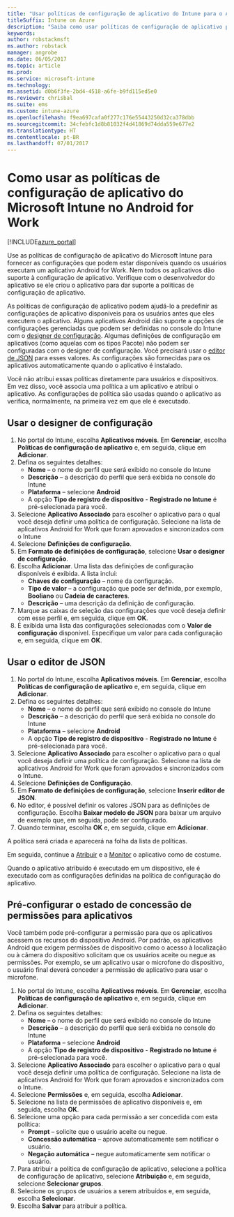 ```yaml
---
title: "Usar políticas de configuração de aplicativo do Intune para o Android for Work"
titleSuffix: Intune on Azure
description: "Saiba como usar políticas de configuração de aplicativo para fornecer dados de configuração para um aplicativo Android for Work quando ele é executado."
keywords: 
author: robstackmsft
ms.author: robstack
manager: angrobe
ms.date: 06/05/2017
ms.topic: article
ms.prod: 
ms.service: microsoft-intune
ms.technology: 
ms.assetid: d0b6f3fe-2bd4-4518-a6fe-b9fd115ed5e0
ms.reviewer: chrisbal
ms.suite: ems
ms.custom: intune-azure
ms.openlocfilehash: f9ea697cafa0f277c176e55443250d32ca378dbb
ms.sourcegitcommit: 34cfebfc1d8b81032f4d41869d74dda559e677e2
ms.translationtype: HT
ms.contentlocale: pt-BR
ms.lasthandoff: 07/01/2017
---
```

# <a name="how-to-use-microsoft-intune-app-configuration-policies-for-android-for-work"></a>Como usar as políticas de configuração de aplicativo do Microsoft Intune no Android for Work

[!INCLUDE[azure_portal](./includes/azure_portal.md)]

Use as políticas de configuração de aplicativo do Microsoft Intune para fornecer as configurações que podem estar disponíveis quando os usuários executam um aplicativo Android for Work. Nem todos os aplicativos dão suporte à configuração de aplicativo. Verifique com o desenvolvedor do aplicativo se ele criou o aplicativo para dar suporte a políticas de configuração de aplicativo.

As políticas de configuração de aplicativo podem ajudá-lo a predefinir as configurações de aplicativo disponíveis para os usuários antes que eles executem o aplicativo. Alguns aplicativos Android dão suporte a opções de configurações gerenciadas que podem ser definidas no console do Intune com o [designer de configuração](#use-configuration-designer). Algumas definições de configuração em aplicativos (como aquelas com os tipos Pacote) não podem ser configuradas com o designer de configuração.  Você precisará usar o [editor de JSON](#use-json-editor) para esses valores.   As configurações são fornecidas para os aplicativos automaticamente quando o aplicativo é instalado.

Você não atribui essas políticas diretamente para usuários e dispositivos. Em vez disso, você associa uma política a um aplicativo e atribui o aplicativo. As configurações de política são usadas quando o aplicativo as verifica, normalmente, na primeira vez em que ele é executado.

## <a name="use-configuration-designer"></a>Usar o designer de configuração

1. No portal do Intune, escolha **Aplicativos móveis**. Em **Gerenciar**, escolha **Políticas de configuração de aplicativo** e, em seguida, clique em **Adicionar**.
2. Defina os seguintes detalhes:
    - **Nome** – o nome do perfil que será exibido no console do Intune
    - **Descrição** – a descrição do perfil que será exibida no console do Intune
    - **Plataforma** – selecione **Android**
    - A opção **Tipo de registro de dispositivo** - **Registrado no Intune** é pré-selecionada para você.
3. Selecione **Aplicativo Associado** para escolher o aplicativo para o qual você deseja definir uma política de configuração.  Selecione na lista de aplicativos Android for Work que foram aprovados e sincronizados com o Intune
4. Selecione **Definições de configuração**.
5. Em **Formato de definições de configuração**, selecione **Usar o designer de configuração**.
6. Escolha **Adicionar**. Uma lista das definições de configuração disponíveis é exibida. A lista inclui:
    - **Chaves de configuração** – nome da configuração.
    - **Tipo de valor** – a configuração que pode ser definida, por exemplo, **Booliano** ou **Cadeia de caracteres**.
    - **Descrição** – uma descrição da definição de configuração.
7. Marque as caixas de seleção das configurações que você deseja definir com esse perfil e, em seguida, clique em **OK**.
8. É exibida uma lista das configurações selecionadas com o **Valor de configuração** disponível. Especifique um valor para cada configuração e, em seguida, clique em **OK**.

## <a name="use-json-editor"></a>Usar o editor de JSON

1. No portal do Intune, escolha **Aplicativos móveis**. Em **Gerenciar**, escolha **Políticas de configuração de aplicativo** e, em seguida, clique em **Adicionar**.
2. Defina os seguintes detalhes:
    - **Nome** – o nome do perfil que será exibido no console do Intune
    - **Descrição** – a descrição do perfil que será exibida no console do Intune
    - **Plataforma** – selecione **Android**
    - A opção **Tipo de registro de dispositivo** - **Registrado no Intune** é pré-selecionada para você.
3. Selecione **Aplicativo Associado** para escolher o aplicativo para o qual você deseja definir uma política de configuração.  Selecione na lista de aplicativos Android for Work que foram aprovados e sincronizados com o Intune.
5. Selecione **Definições de Configuração**.
6. Em **Formato de definições de configuração**, selecione **Inserir editor de JSON**.
7. No editor, é possível definir os valores JSON para as definições de configuração. Escolha **Baixar modelo de JSON** para baixar um arquivo de exemplo que, em seguida, pode ser configurado.
8. Quando terminar, escolha **OK** e, em seguida, clique em **Adicionar**.

A política será criada e aparecerá na folha da lista de políticas.

Em seguida, continue a [Atribuir](apps-deploy.md) e a [Monitor](apps-monitor.md) o aplicativo como de costume.

Quando o aplicativo atribuído é executado em um dispositivo, ele é executado com as configurações definidas na política de configuração do aplicativo.

## <a name="preconfigure-permissions-grant-state-for-apps"></a>Pré-configurar o estado de concessão de permissões para aplicativos

Você também pode pré-configurar a permissão para que os aplicativos acessem os recursos do dispositivo Android. Por padrão, os aplicativos Android que exigem permissões de dispositivo como o acesso à localização ou à câmera do dispositivo solicitam que os usuários aceite ou negue as permissões. Por exemplo, se um aplicativo usar o microfone do dispositivo, o usuário final deverá conceder a permissão de aplicativo para usar o microfone.

1. No portal do Intune, escolha **Aplicativos móveis**. Em **Gerenciar**, escolha **Políticas de configuração de aplicativo** e, em seguida, clique em **Adicionar**.
2. Defina os seguintes detalhes:
    - **Nome** – o nome do perfil que será exibido no console do Intune
    - **Descrição** – a descrição do perfil que será exibida no console do Intune
    - **Plataforma** – selecione **Android**
    - A opção **Tipo de registro de dispositivo** - **Registrado no Intune** é pré-selecionada para você.
3. Selecione **Aplicativo Associado** para escolher o aplicativo para o qual você deseja definir uma política de configuração.  Selecione na lista de aplicativos Android for Work que foram aprovados e sincronizados com o Intune.
5. Selecione **Permissões** e, em seguida, escolha **Adicionar**.
6. Selecione na lista de permissões de aplicativo disponíveis e, em seguida, escolha **OK**.
7. Selecione uma opção para cada permissão a ser concedida com esta política:
    - **Prompt** – solicite que o usuário aceite ou negue.
    - **Concessão automática** – aprove automaticamente sem notificar o usuário.
    - **Negação automática** – negue automaticamente sem notificar o usuário.
8. Para atribuir a política de configuração de aplicativo, selecione a política de configuração de aplicativo, selecione **Atribuição** e, em seguida, selecione **Selecionar grupos**.
9. Selecione os grupos de usuários a serem atribuídos e, em seguida, escolha **Selecionar**.
10. Escolha **Salvar** para atribuir a política.
